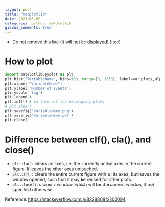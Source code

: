 ```yaml
---
layout: post
title: "matplotlib"
date: 2021-06-02
categories: python, matplotlib
giscus_comments: true
---
```


- Do not remove this line (it will not be displayed)
  {:toc}

# How to plot

```python
import matplotlib.pyplot as plt
plt.hist("VariableName", bins=100, range=(0, 1550), label=var_plots,alpha=0.6)
plt.xlabel("VariableName")
plt.ylabel('Number of events')
plt.yscale('log')
plt.legend()
plt.ioff() # to turn off the displaying plots.
# plt.show()
plt.savefig('VariableName.png')
plt.savefig('VariableName.pdf')
plt.close()
```

# Difference between clf(), cla(), and close()

- `plt.cla()`: clears an axes, i.e. the currently active axes in the current figure. It leaves the other axes untouched.
- `plt.clf()`: clears the entire current figure with all its axes, but leaves the window opened, such that it may be reused for other plots.
- `plt.close()`: closes a window, which will be the current window, if not specified otherwise.

Reference: https://stackoverflow.com/a/8228808/2302094
